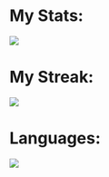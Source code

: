 # My Stats:
![](https://github-readme-stats.vercel.app/api?username=TheJeeZed&theme=dark&hide_border=false&include_all_commits=true&count_private=false)<br/>

# My Streak:
![](https://github-readme-streak-stats.herokuapp.com/?user=TheJeeZed&theme=dark&hide_border=false)<br/>

# Languages:
![](https://github-readme-stats.vercel.app/api/top-langs/?username=TheJeeZed&theme=dark&hide_border=false&include_all_commits=true&count_private=false&layout=compact)

<!---
TheJeeZed/TheJeeZed is a ✨ special ✨ repository because its `README.md` (this file) appears on your GitHub profile.
You can click the Preview link to take a look at your changes.
--->
